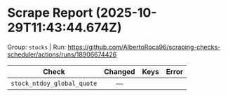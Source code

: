 # Scrape Report (2025-10-29T11:43:44.674Z)

Group: `stocks`  |  Run: https://github.com/AlbertoRoca96/scraping-checks-scheduler/actions/runs/18906674426

| Check | Changed | Keys | Error |
|---|:---:|:--|:--|
| `stock_ntdoy_global_quote` | — |  |  |
